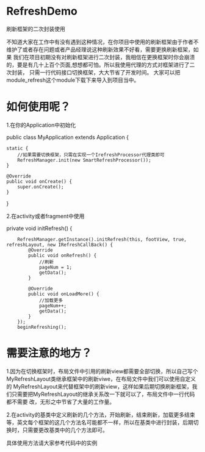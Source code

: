 # RefreshDemo
刷新框架的二次封装使用

不知道大家在工作中有没有遇到这种情况，在你项目中使用的刷新框架由于作者不维护了或者存在问题或者产品经理说这种刷新效果不好看，需要更换刷新框架，如果
我们在项目初期没有对刷新框架进行二次封装，我相信在更换框架时你会崩溃的，要是有几十上百个页面,想想都可怕。所以我使用代理的方式对框架进行了二次封装，
只需一行代码接口切换框架，大大节省了开发时间。
大家可以把module_refresh这个module下载下来导入到项目当中。

# 如何使用呢？
1.在你的Application中初始化

public class MyApplication extends Application {

    static {
        //如果需要切换框架，只需在实现一个IrefreshProcessor代理类即可
        RefreshManager.init(new SmartRefreshProcessor());
    }
    
    @Override
    public void onCreate() {
        super.onCreate();
    }
}

2.在activity或者fragment中使用

private void initRefresh() {

        RefreshManager.getInstance().initRefresh(this, footView, true, refreshLayout, new IRefreshCallBack() {
            @Override
            public void onRefresh() {
                //刷新
                pageNum = 1;
                getData();
            }
            
            @Override
            public void onLoadMore() {
                //加载更多
                pageNum++;
                getData();
            }
        });
        beginRefreshing();
        
        
 # 需要注意的地方？
 1.因为在切换框架时，布局文件中引用的刷新view都需要全部切换，所以自己写个MyRefreshLayout类继承框架中的刷新viwe，在布局文件中我们可以使用自定义的
 MyRefreshLayout来代替框架中的刷新view，这样如果后期切换刷新框架，我们只需要把MyRefreshLayout的继承关系改一下就可以了，布局文件中一行代码都不需要
 改，无形之中节省了大量的工作量。
 
 2.在activity的基类中定义刷新的几个方法，开始刷新，结束刷新，加载更多结束等，英文每个框架的这几个方法名可能都不一样，所以在基类中进行封装，后期切换时，只需要更改基类中的几个方法即可。
 
 具体使用方法请大家参考代码中的实例
